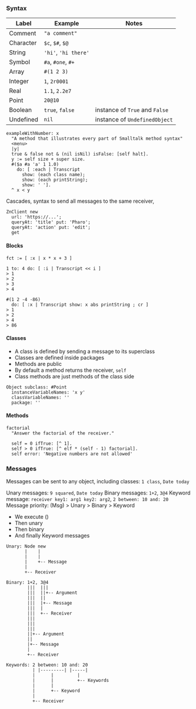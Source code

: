 ### Syntax

Label                  | Example                | Notes
-----------------------|------------------------|--------------------------------
Comment                | `"a comment"`          |
Character              | `$c`, `$#`, `$@`       |
String                 | `'hi'`, `'hi there'`   |
Symbol                 | `#a`, `#one`, `#+`     |
Array                  | `#(1 2 3)`             |
Integer                | `1`, `2r0001`          |
Real                   | `1.1`, `2.2e7`         |
Point                  | `20@10`                |
Boolean                | `true`, `false`        | instance of `True` and `False`
Undefined              | `nil`                  | instance of `UndefinedObject`


```smalltalk
exampleWithNumber: x
  "A method that illustrates every part of Smalltalk method syntax"
  <menu>
  |y|
  true & false not & (nil isNil) isFalse: [self halt].
  y := self size + super size.
  #($a #a 'a' 1 1.0)
    do: [ :each | Transcript
      show: (each class name);
      show: (each printString);
      show: ' '].
  ^ x < y
```


Cascades, syntax to send all messages to the same receiver,

```smalltalk
ZnClient new
  url: 'https://...';
  queryAt: 'title' put: 'Pharo';
  queryAt: 'action' put: 'edit';
  get
```


#### Blocks

```smalltalk
fct := [ :x | x * x + 3 ]

1 to: 4 do: [ :i | Transcript << i ]
> 1
> 2
> 3
> 4

#(1 2 -4 -86)
  do: [ :x | Transcript show: x abs printString ; cr ]
> 1
> 2
> 4
> 86
```


#### Classes

- A class is defined by sending a message to its superclass
- Classes are defined inside packages
- Methods are public
- By default a method returns the receiver, `self`
- Class methods are just methods of the class side


```smalltalk
Object subclass: #Point
  instanceVariableNames: 'x y'
  classVariableNames: ''
  package: ''
```


#### Methods

```smalltalk
factorial
  "Answer the factorial of the receiver."

  self = 0 ifTrue: [^ 1].
  self > 0 ifTrue: [^ elf * (self - 1) factorial].
  self error: 'Negative numbers are not allowed'
```


### Messages

Messages can be sent to any object, including classes: `1 class`, `Date today`

Unary messages: `9 squared`, `Date today`
Binary messages: `1+2`, `3@4`
Keyword message: `receiver key1: arg1 key2: arg2`, `2 between: 10 and: 20`
Message priority: (Msg) > Unary > Binary > Keyword
  - We execute ()
  - Then unary
  - Then binary
  - And finally Keyword messages


```text
Unary: Node new
       |    |
       |    |
       |    +-- Message
       |
       +-- Receiver
```

```text
Binary: 1+2, 3@4
        |||  |||
        |||  ||+-- Argument
        |||  ||
        |||  |+-- Message
        |||  |
        |||  +-- Receiver
        |||
        |||
        |||
        ||+-- Argument
        ||
        |+-- Message
        |
        +-- Receiver
```

```text
Keywords: 2 between: 10 and: 20
          | |---------| |-----|
          |      |         |
          |      |         +-- Keywords
          |      |
          |      +-- Keyword
          |
          +-- Receiver
```
